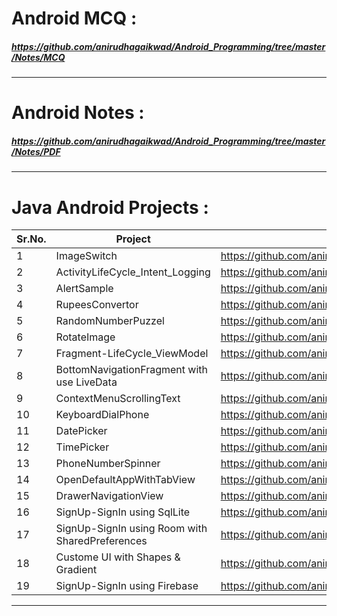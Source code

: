 # Android MCQ : 
##### https://github.com/anirudhagaikwad/Android_Programming/tree/master/Notes/MCQ
***
# Android Notes :
##### https://github.com/anirudhagaikwad/Android_Programming/tree/master/Notes/PDF

***
# Java Android Projects :
| Sr.No. |     Project     |             Link              |
| -------|---------------- | ----------------------------- |
| 1      |   ImageSwitch   | https://github.com/anirudhagaikwad/Android_Programming/tree/master/Projects/Java/ImageSwitch |
| 2      |ActivityLifeCycle_Intent_Logging  | https://github.com/anirudhagaikwad/Android_Programming/tree/master/Projects/Java/ActivityLifeCycle_Intent |
| 3      |AlertSample  | https://github.com/anirudhagaikwad/Android_Programming/tree/master/Projects/Java/AlertSample |
| 4      | RupeesConvertor | https://github.com/anirudhagaikwad/Android_Programming/tree/master/Projects/Java/RupeeConvertor |
| 5      | RandomNumberPuzzel | https://github.com/anirudhagaikwad/Android_Programming/tree/master/Projects/Java/RandomNumPuzzel |
| 6      | RotateImage | https://github.com/anirudhagaikwad/Android_Programming/tree/master/Projects/Java/RotateImage |
| 7       | Fragment-LifeCycle_ViewModel | https://github.com/anirudhagaikwad/Android_Programming/tree/master/Projects/Java/FragmentLifeCycle |
| 8       | BottomNavigationFragment with use LiveData| https://github.com/anirudhagaikwad/Android_Programming/tree/master/Projects/Java/BottomNavigationFragmentContainerView |
| 9      | ContextMenuScrollingText | https://github.com/anirudhagaikwad/Android_Programming/tree/master/Projects/Java/ContextMenuScrollingText |
| 10      | KeyboardDialPhone | https://github.com/anirudhagaikwad/Android_Programming/tree/master/Projects/Java/KeyboardDialPhone |
| 11       | DatePicker | https://github.com/anirudhagaikwad/Android_Programming/tree/master/Projects/Java/DatePicker |
| 12       | TimePicker | https://github.com/anirudhagaikwad/Android_Programming/tree/master/Projects/Java/TimePicker |
| 13       | PhoneNumberSpinner | https://github.com/anirudhagaikwad/Android_Programming/tree/master/Projects/Java/PhoneNumberSpinner |
| 14       | OpenDefaultAppWithTabView | https://github.com/anirudhagaikwad/Android_Programming/tree/master/Projects/Java/OpenDefaultAppWithTabView |
| 15       | DrawerNavigationView | https://github.com/anirudhagaikwad/Android_Programming/tree/master/Projects/Java/DrawerNavigationView |
| 16       | SignUp-SignIn using SqlLite | https://github.com/anirudhagaikwad/Android_Programming/tree/master/Projects/Java/SignUpSignIn_SQLDialect |
| 17       | SignUp-SignIn using Room with SharedPreferences | https://github.com/anirudhagaikwad/Android_Programming/tree/master/Projects/Java/SignUpSignIn_Room_SharedPreferences |
| 18       | Custome UI with Shapes & Gradient | https://github.com/anirudhagaikwad/Android_Programming/tree/master/Projects/Java/CustomeUI |
| 19       | SignUp-SignIn using Firebase | https://github.com/anirudhagaikwad/Android_Programming/tree/master/Projects/Java/SingUPSignIN_Firebase |


***
